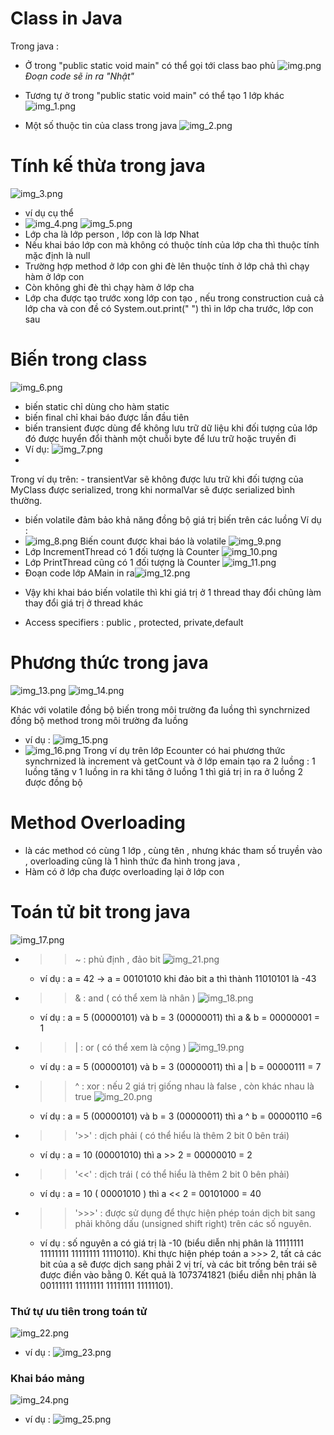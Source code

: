 # Class in Java
Trong java :
- Ở trong "public static void main" có thể gọi tới class bao phủ
![img.png](img.png)
_Đoạn code sẽ in ra "Nhật"_

- Tương tự ở trong "public static void main" có thể tạo 1 lớp khác
![img_1.png](img_1.png)
- Một số thuộc tin của class trong java
![img_2.png](img_2.png)

# Tính kế thừa trong java
![img_3.png](img_3.png)
- ví dụ cụ thể
- ![img_4.png](img_4.png) ![img_5.png](img_5.png)
- Lớp cha là lớp person , lớp con là lơp Nhat
- Nếu khai báo lớp con mà không có thuộc tính của lớp cha thì thuộc tính mặc định là null
- Trường hợp method ở lớp con ghi đè lên thuộc tính ở lớp chả thì chạy hàm ở lớp con
- Còn không ghi đè thì chạy hàm ở lớp cha
- Lớp cha được tạo trước xong lớp con tạo , nếu trong construction cuả cả lớp cha và con đề có System.out.print(" ") thì in lớp cha trước, lớp con sau
# Biến trong class
![img_6.png](img_6.png)
- biến static chỉ dùng cho hàm static
- biến final chỉ khai báo được lần đầu tiên
- biến transient được dùng để không lưu trữ dữ liệu khi đối tượng của lớp đó được huyển đổi thành một chuỗi byte để lưu trữ hoặc truyền đi
- Ví dụ:
![img_7.png](img_7.png)
- 
Trong ví dụ trên:
    - transientVar sẽ không được lưu trữ khi đối tượng của MyClass được serialized, trong khi normalVar sẽ được serialized bình thường.
- biến volatile đảm bảo khả năng đồng bộ giá trị biến trên các luồng
Ví dụ : 
- ![img_8.png](img_8.png)
Biến count được khai báo là volatile 
![img_9.png](img_9.png)
- Lớp IncrementThread có 1 đối tượng là Counter
![img_10.png](img_10.png)
- Lớp PrintThread cũng có 1 đối tượng là Counter
![img_11.png](img_11.png)
- Đoạn code lớp AMain in ra![img_12.png](img_12.png)
+ Vậy khi khai báo biến volatile thì khi giá trị ở 1 thread thay đổi chũng làm thay đổi giá trị ở thread khác
- Access specifiers : public , protected, private,default
# Phương thức trong java
![img_13.png](img_13.png)
![img_14.png](img_14.png)

Khác với volatile đồng bộ biến trong môi trường đa luồng thì synchrnized đồng bộ method trong môi trường đa luồng
 - ví dụ :
![img_15.png](img_15.png)
 - ![img_16.png](img_16.png)
Trong ví dụ trên lớp Ecounter có hai phương thức synchrnized là increment và getCount và ở lớp emain tạo ra 2 luồng : 1 luồng tăng v 1 luồng in ra 
khi tăng ở luồng 1 thì giá trị in ra ở luồng 2 được đồng bộ
# Method Overloading
- là các method có cùng 1 lớp , cùng tên , nhưng khác tham số truyền vào , overloading cũng là 1 hình thức đa hình trong java , 
- Hàm có ở lớp cha được overloading lại ở lớp con

# Toán tử bit trong java
![img_17.png](img_17.png)
- >> ~ : phủ định , đảo bit
  > ![img_21.png](img_21.png)
    - ví dụ : a = 42 -> a = 00101010 khi đảo bit a thì thành 11010101 là -43
- >> & : and  ( có thể xem là nhân )
  > ![img_18.png](img_18.png)
    - ví dụ : a = 5 (00000101) và b = 3 (00000011) thì a & b  = 00000001 = 1
- >> | : or ( có thể xem là cộng )
  > ![img_19.png](img_19.png)
    - ví dụ : a = 5 (00000101) và b = 3 (00000011) thì a | b  = 00000111 = 7
- >> ^ : xor : nếu 2 giá trị giống nhau là false , còn khác nhau là true
  > ![img_20.png](img_20.png)
    - ví dụ : a = 5 (00000101) và b = 3 (00000011) thì a ^ b  = 00000110 =6
- >> '>>' : dịch phải ( có thể hiểu là thêm 2 bit 0 bên trái)
    - ví dụ : a = 10 (00001010) thì a >> 2 = 00000010 = 2
- >> '<<' : dịch trái ( có thể hiểu là thêm 2 bit 0 bên phải)
    - ví dụ : a = 10 ( 00001010 ) thì a << 2 = 00101000 = 40
- >> '>>>' : được sử dụng để thực hiện phép toán dịch bit sang phải không dấu (unsigned shift right) trên các số nguyên.
    - ví dụ : số nguyên a có giá trị là -10 (biểu diễn nhị phân là 11111111 11111111 11111111 11110110). Khi thực hiện phép toán a >>> 2, tất cả các bit của a sẽ được dịch sang phải 2 vị trí, và các bit trống bên trái sẽ được điền vào bằng 0. Kết quả là 1073741821 (biểu diễn nhị phân là 00111111 11111111 11111111 11111101).
### Thứ tự ưu tiên trong toán tử
![img_22.png](img_22.png)
- ví dụ :
![img_23.png](img_23.png)
### Khai báo mảng
![img_24.png](img_24.png)
- ví dụ :
![img_25.png](img_25.png)
